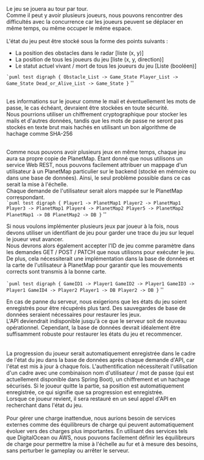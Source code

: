 Le jeu se jouera au tour par tour. <br>
Comme il peut y avoir plusieurs joueurs, nous pouvons rencontrer des difficultés avec la concurrence car les joueurs peuvent se déplacer en même temps, ou même occuper le même espace. <br>
<br>
L'état du jeu peut être stocké sous la forme des points suivants : <br>
<ul>
<li> La position des obstacles dans le radar [liste (x, y)] </li>
<li> La position de tous les joueurs du jeu [liste (x, y, direction)] </li>
<li> Le statut actuel vivant / mort de tous les joueurs du jeu [Liste (booléen)] </li>
</ul>

`` `puml
test digraph {
Obstacle_List -> Game_State
Player_List -> Game_State
Dead_or_Alive_List -> Game_State
}
`` ''

<br>
Les informations sur le joueur comme le mail et éventuellement les mots de passe, le cas échéant, devraient être stockées en toute sécurité.
<br>
Nous pourrions utiliser un chiffrement cryptographique pour stocker les mails et d'autres données, tandis que les mots de passe ne seront pas stockés en texte brut mais hachés en utilisant un bon algorithme de hachage comme SHA-256 <br> <br>

Comme nous pouvons avoir plusieurs jeux en même temps, chaque jeu aura sa propre copie de PlanetMap. Étant donné que nous utilisons un service Web REST, nous pouvons facilement attribuer un mappage d'un utilisateur à un PlanetMap particulier sur le backend (stocké en mémoire ou dans une base de données). Ainsi, le seul problème possible dans ce cas serait la mise à l'échelle.
<br>
Chaque demande de l'utilisateur serait alors mappée sur le PlanetMap correspondant. <br>
`` `puml
test digraph {
Player1 -> PlanetMap1
Player2 -> PlanetMap1
Player3 -> PlanetMap1
Player4 -> PlanetMap2
Player5 -> PlanetMap2
PlanetMap1 -> DB
PlanetMap2 -> DB
}
`` ''
<br>

Si nous voulons implémenter plusieurs jeux par joueur à la fois, nous devons utiliser un identifiant de jeu pour garder une trace du jeu sur lequel le joueur veut avancer. <br>
Nous devrons alors également accepter l'ID de jeu comme paramètre dans les demandes GET / POST / PATCH que nous utilisons pour exécuter le jeu. <br>
De plus, cela nécessiterait une implémentation dans la base de données et la carte de l'utilisateur à PlanetMap pour garantir que les mouvements corrects sont transmis à la bonne carte. <br> <br>
`` `puml
test digraph {
GameID1 -> Player1
GameID2 -> Player1
GameID3 -> Player1
GameID4 -> Player2
Player1 -> DB
Player2 -> DB
}
`` ''

En cas de panne du serveur, nous exigerions que les états du jeu soient enregistrés pour être récupérés plus tard. Des sauvegardes de base de données seraient nécessaires pour restaurer les jeux.
<br> L'API deviendrait indisponible jusqu'à ce que le serveur soit de nouveau opérationnel. Cependant, la base de données devrait idéalement être suffisamment robuste pour restaurer les états du jeu et recommencer. <br> <br>
<br>
La progression du joueur serait automatiquement enregistrée dans le cadre de l'état du jeu dans la base de données après chaque demande d'API, car l'état est mis à jour à chaque fois.
L'authentification nécessiterait l'utilisation d'un cadre avec une combinaison nom d'utilisateur / mot de passe (qui est actuellement disponible dans Spring Boot), un chiffrement et un hachage sécurisés.
Si le joueur quitte la partie, sa position est automatiquement enregistrée, ce qui signifie que sa progression est enregistrée. <br>
Lorsque ce joueur revient, il sera restauré en un seul appel d'API en recherchant dans l'état du jeu. <br> <br>
Pour gérer une charge inattendue, nous aurions besoin de services externes comme des équilibreurs de charge qui peuvent automatiquement évoluer vers des charges plus importantes.
En utilisant des services tels que DigitalOcean ou AWS, nous pouvons facilement définir les équilibreurs de charge pour permettre la mise à l'échelle au fur et à mesure des besoins, sans perturber le gameplay ou arrêter le serveur.
<br> <br> <br>
